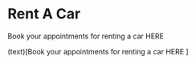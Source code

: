 # Rent A Car

Book your appointments for renting a car HERE

(text)[Book your appointments for renting a car HERE
]
